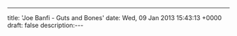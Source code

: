 ---
title: 'Joe Banfi - Guts and Bones'
date: Wed, 09 Jan 2013 15:43:13 +0000
draft: false
description:---

